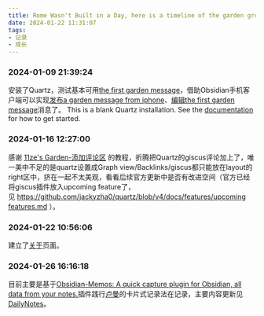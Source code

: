 ```yaml
---
title: Rome Wasn't Built in a Day, here is a timeline of the garden grouth/花园不是一天长成的，以此页面记录花园的建设历程
date: 2024-01-22 11:31:07
tags:
- 记录
- 成长
---
```

### 2024-01-09 21:39:24

安装了Quartz，测试基本可用[the first garden message](the%20first%20garden%20message.md)，借助Obsidian手机客户端可以实现[发布a garden message from iphone](a%20garden%20message%20from%20iphone.md)、[编辑the first garden message](the%20first%20garden%20message.md)消息了。
This is a blank Quartz installation.
See the [documentation](https://quartz.jzhao.xyz) for how to get started.

### 2024-01-16 12:27:00
感谢 [11ze's Garden-添加评论区](https://wangze.tech/添加评论区) 的教程，折腾把Quartz的giscus评论加上了，唯一美中不足的是quartz设置成Graph view/Backlinks/giscus都只能放在layout的right区中，挤在一起不太美观，看看后续官方更新中是否有改进空间（官方已经将giscus插件放入upcoming feature了，见 [https://github.com/jackyzha0/quartz/blob/v4/docs/features/upcoming features.md](https://github.com/jackyzha0/quartz/blob/v4/docs/features/upcoming%20features.md) ）。

### 2024-01-22 10:56:06
建立了[关于](about.md)页面。

### 2024-01-26 16:16:18
目前主要是基于[Obsidian-Memos: A quick capture plugin for Obsidian, all data from your notes.](https://github.com/Quorafind/Obsidian-Memos)插件践行[卢曼](/tags/卢曼)的卡片式记录法在记录，主要内容更新见[DailyNotes](DailyNotes)。